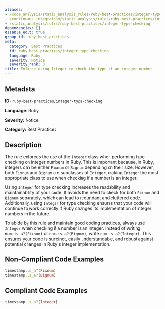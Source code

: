 ```yaml
---
aliases:
- /code_analysis/static_analysis_rules/ruby-best-practices/integer-type-checking
- /continuous_integration/static_analysis/rules/ruby-best-practices/integer-type-checking
- /static_analysis/rules/ruby-best-practices/integer-type-checking
dependencies: []
disable_edit: true
group_id: ruby-best-practices
meta:
  category: Best Practices
  id: ruby-best-practices/integer-type-checking
  language: Ruby
  severity: Notice
  severity_rank: 3
title: Enforce using Integer to check the type of an integer number
---
```

<!--  SOURCED FROM https://github.com/DataDog/datadog-static-analyzer-rule-docs -->


## Metadata
**ID:** `ruby-best-practices/integer-type-checking`

**Language:** Ruby

**Severity:** Notice

**Category:** Best Practices

## Description
The rule enforces the use of the `Integer` class when performing type checking on integer numbers in Ruby. This is important because, in Ruby, integers can be either `Fixnum` or `Bignum` depending on their size. However, both `Fixnum` and `Bignum` are subclasses of `Integer`, making `Integer` the most appropriate class to use when checking if a number is an integer.

Using `Integer` for type checking increases the readability and maintainability of your code. It avoids the need to check for both `Fixnum` and `Bignum` separately, which can lead to redundant and cluttered code. Additionally, using `Integer` for type checking ensures that your code will continue to work correctly if Ruby changes its implementation of integer numbers in the future.

To abide by this rule and maintain good coding practices, always use `Integer` when checking if a number is an integer. Instead of writing `num.is_a?(Fixnum)` or `num.is_a?(Bignum)`, write `num.is_a?(Integer)`. This ensures your code is succinct, easily understandable, and robust against potential changes in Ruby's integer implementation.

## Non-Compliant Code Examples
```ruby
timestamp.is_a?(Fixnum)
timestamp.is_a?(Bignum)
```

## Compliant Code Examples
```ruby
timestamp.is_a?(Integer)
```
